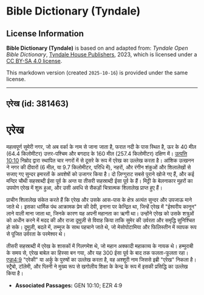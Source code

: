# Bible Dictionary (Tyndale)

## License Information

**Bible Dictionary (Tyndale)** is based on and adapted from: _Tyndale Open Bible Dictionary_, [Tyndale House Publishers](https://tyndaleopenresources.com/), 2023, which is licensed under a [CC BY-SA 4.0 license](https://creativecommons.org/licenses/by-sa/4.0/legalcode.en).

This markdown version (created `2025-10-16`) is provided under the same license.



--------------------------------

## एरेख (id: 381463)

एरेख
====

महत्वपूर्ण सुमेरी नगर, जो अब वर्का के नाम से जाना जाता है, फरात नदी के पास स्थित है, ऊर के 40 मील (64\.4 किलोमीटर) उत्तर\-पश्चिम और बगदाद के 160 मील (257\.4 किलोमीटर) दक्षिण में। [उत्पत्ति 10:10](https://ref.ly/Gen10:10) निम्रोद द्वारा स्थापित चार नगरों में से दूसरे के रूप में एरेख का उल्लेख करता है। आंशिक उत्खनन ने नगर की दीवारों (6 मील, या 9\.7 किलोमीटर, परिधि में), नहरों, और रंगीन शंकुओं और शिलालेखों से सजाए गए सुन्दर इमारतों के अवशेषों को उजागर किया है। दो ज़िग्गुराट सबसे पुराने खोजे गए हैं, और कई मन्दिर चौथी सहस्राब्दी ईसा पूर्व के अन्त या तीसरी सहस्राब्दी ईसा पूर्व के हैं। मिट्टी के बेलनाकार मुहरों का उपयोग एरेख में शुरू हुआ, और उसी अवधि से सैकड़ों चित्रात्मक शिलालेख प्राप्त हुए हैं।

प्राचीन शिलालेख संकेत करते हैं कि एरेख और उसके आस\-पास के क्षेत्र अत्यंत सुन्दर और उपजाऊ माने जाते थे। इसका धार्मिक पंथ आक्रामक प्रेम की देवी, इनाना पर केन्द्रित था, जिन्हें एरेख में "ईश्वरीय कानून" लाने वाली माना जाता था, जिनके कारण यह अपनी महानता का ऋणी था। उन्होंने एरेख को उसके शत्रुओं को अधीन करने में मदद की और राजा दूमूज़ी से विवाह किया ताकि सुमेर की उर्वरता और समृद्धि सुनिश्चित हो सके। दूमूज़ी, बदले में, तम्मूज के साथ पहचाने जाते थे, जो मेसोपोटामिया और फिलिस्तीन में व्यापक रूप से पूजित उर्वरता के परमेश्वर थे।

तीसरी सहस्राब्दी में एरेख के शासकों में गिलगमेश थे, जो महान अक्कादी महाकाव्य के नायक थे। हम्मुराबी के समय से, एरेख बाबेल का हिस्सा बन गया, और यह 300 ईसा पूर्व के बाद तक फलता\-फूलता रहा। [एज्रा4:9](https://ref.ly/Ezra4:9) "एरेकी" या अर्कु के पुरुषों का उल्लेख करता है, वह अश्शूरी नाम जिससे इब्री "एरेख" निकला है। स्ट्रैबो, टॉलेमी, और प्लिनी ने मुख्य रूप से खगोलीय शिक्षा के केन्द्र के रूप में इसकी प्रसिद्धि का उल्लेख किया है।

* **Associated Passages:** GEN 10:10; EZR 4:9

